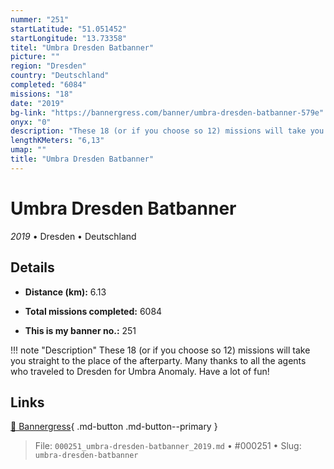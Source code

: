 ```yaml
---
nummer: "251"
startLatitude: "51.051452"
startLongitude: "13.73358"
titel: "Umbra Dresden Batbanner"
picture: ""
region: "Dresden"
country: "Deutschland"
completed: "6084"
missions: "18"
date: "2019"
bg-link: "https://bannergress.com/banner/umbra-dresden-batbanner-579e"
onyx: "0"
description: "These 18 (or if you choose so 12) missions will take you straight to the place of the afterparty. Many thanks to all the agents who traveled to Dresden for Umbra Anomaly. Have a lot of fun!"
lengthKMeters: "6,13"
umap: ""
title: "Umbra Dresden Batbanner"
---
```

# Umbra Dresden Batbanner

*2019* • Dresden • Deutschland



## Details
- **Distance (km):** 6.13

- **Total missions completed:** 6084
- **This is my banner no.:** 251


!!! note "Description"
    These 18 (or if you choose so 12) missions will take you straight to the place of the afterparty. Many thanks to all the agents who traveled to Dresden for Umbra Anomaly. Have a lot of fun!



## Links
[🔗 Bannergress](https://bannergress.com/banner/umbra-dresden-batbanner-579e){ .md-button .md-button--primary }



> File: `000251_umbra-dresden-batbanner_2019.md` • #000251 • Slug: `umbra-dresden-batbanner`

